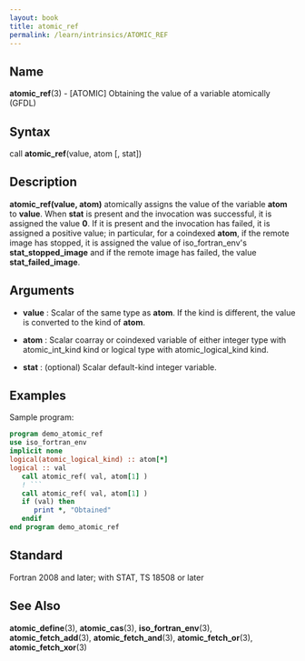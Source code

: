 ```yaml
---
layout: book
title: atomic_ref
permalink: /learn/intrinsics/ATOMIC_REF
---
```

## __Name__

__atomic\_ref__(3) - \[ATOMIC\] Obtaining the value of a variable atomically
(GFDL)

## __Syntax__

call __atomic\_ref__(value, atom \[, stat\])

## __Description__

__atomic\_ref(value, atom)__ atomically assigns the value of the
variable __atom__ to __value__. When __stat__ is present and the invocation was
successful, it is assigned the value __0__. If it is present and the
invocation has failed, it is assigned a positive value; in particular,
for a coindexed __atom__, if the remote image has stopped, it is assigned
the value of iso\_fortran\_env's __stat\_stopped\_image__ and if the remote
image has failed, the value __stat\_failed\_image__.

## __Arguments__

  - __value__
    : Scalar of the same type as __atom__. If the kind is different, the value
    is converted to the kind of __atom__.

  - __atom__
    : Scalar coarray or coindexed variable of either integer type with
    atomic\_int\_kind kind or logical type with atomic\_logical\_kind
    kind.

  - __stat__
    : (optional) Scalar default-kind integer variable.

## __Examples__

Sample program:

```fortran
program demo_atomic_ref
use iso_fortran_env
implicit none
logical(atomic_logical_kind) :: atom[*]
logical :: val
   call atomic_ref( val, atom[1] )
   ! ```
   call atomic_ref( val, atom[1] )
   if (val) then
      print *, "Obtained"
   endif
end program demo_atomic_ref
```

## __Standard__

Fortran 2008 and later; with STAT, TS 18508 or later

## __See Also__

__atomic\_define__(3), __atomic\_cas__(3), __iso\_fortran\_env__(3),
__atomic\_fetch\_add__(3), __atomic\_fetch\_and__(3),
__atomic\_fetch\_or__(3), __atomic\_fetch\_xor__(3)
